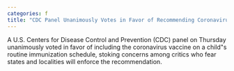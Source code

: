 ```yaml
---
categories: f
title: "CDC Panel Unanimously Votes in Favor of Recommending Coronavirus Vaccine to Child Immunization Schedule"
---
```

A U.S. Centers for Disease Control and Prevention (CDC) panel on Thursday unanimously voted in favor of including the coronavirus vaccine on a child"s routine immunization schedule, stoking concerns among critics who fear states and localities will enforce the recommendation.